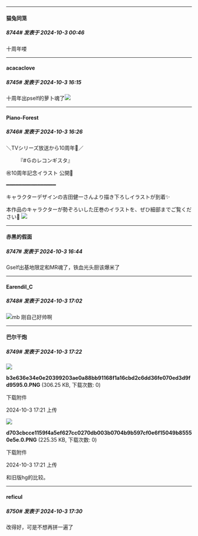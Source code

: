 ﻿
*****

####  猫兔同笼  
##### 8744#       发表于 2024-10-3 00:46

十周年喽


*****

####  acacaclove  
##### 8745#       发表于 2024-10-3 16:15

十周年出pself的萝卜魂了<img src="https://static.saraba1st.com/image/smiley/face2017/138.png" referrerpolicy="no-referrer">


*****

####  Piano-Forest  
##### 8746#       发表于 2024-10-3 16:26

＼TVシリーズ放送から10周年🎊／

　　 『#Ｇのレコンギスタ』

㊗10周年記念イラスト 公開🎉

━━━━━━━━━━━━━━━━

キャラクターデザインの吉田健一さんより描き下ろしイラストが到着✨

本作品のキャラクターが勢ぞろいした圧巻のイラストを、ぜひ細部までご覧ください👀
<img src="https://p.sda1.dev/19/18f8ba852c508a69a357528f6527cb96/20241003_162611.jpg" referrerpolicy="no-referrer">


*****

####  赤黑的假面  
##### 8747#       发表于 2024-10-3 16:44

Gself出基地限定和MR魂了，铁血光头厨该爆米了


*****

####  Earendil_C  
##### 8748#       发表于 2024-10-3 17:02

<img src="https://static.saraba1st.com/image/smiley/face2017/033.png" referrerpolicy="no-referrer">mb 刚自己好帅啊


*****

####  巴尔干炮  
##### 8749#       发表于 2024-10-3 17:22

<img src="https://img.saraba1st.com/forum/202410/03/172119va9djal09jjao0a9.png" referrerpolicy="no-referrer">

<strong>b3e636e34e0e20399203ae0a88bb91168f1a16cbd2c6dd36fe070ed3d9fd9595.0.PNG</strong> (306.25 KB, 下载次数: 0)

下载附件

2024-10-3 17:21 上传

<img src="https://img.saraba1st.com/forum/202410/03/172130b9f5uqpqq3ayrhzc.png" referrerpolicy="no-referrer">

<strong>d703cbcce1159f4a5ef627cc0270db003b0704b9b597cf0e6f15049b85550e5e.0.PNG</strong> (225.35 KB, 下载次数: 0)

下载附件

2024-10-3 17:21 上传

和旧版hg的比较。


*****

####  reficul  
##### 8750#       发表于 2024-10-3 17:30

改得好，可是不想再拼一遍了

